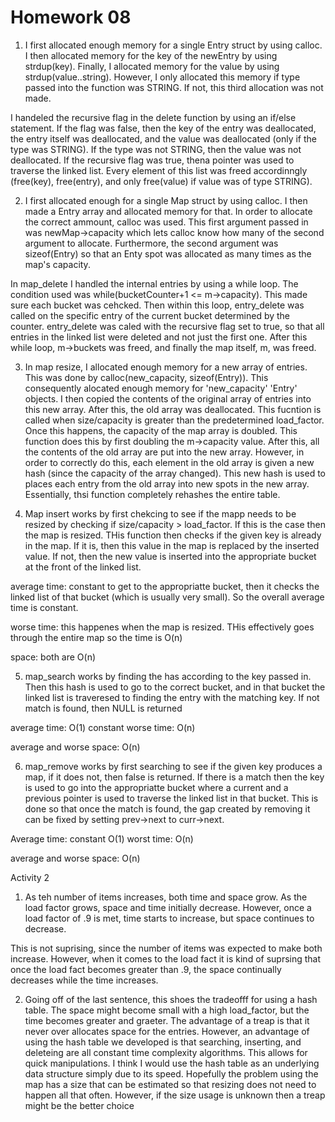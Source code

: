 Homework 08
===========
1. I first allocated enough memory for a single Entry struct by using calloc. I then allocated memory for the key of the newEntry by using strdup(key). Finally, I allocated memory for the value by using strdup(value..string). However, I only allocated this memory if type passed into the function was STRING. If not, this third allocation was not made.

I handeled the recursive flag in the delete function by using an if/else statement. If the flag was false, then the key of the entry was deallocated, the entry itself was deallocated, and the value was deallocated (only if the type was STRING). If the type was not STRING, then the value was not deallocated. If the recursive flag was true, thena  pointer was used to traverse the linked list. Every element of this list was freed accordinngly (free(key), free(entry), and only free(value) if value was of type STRING). 

2. I first allocated enough for a single Map struct by using calloc. I then made a Entry array and allocated memory for that. In order to allocate the correct ammount, calloc was used. This first argument passed in was newMap->capacity which lets calloc know how many of the second argument to allocate. Furthermore, the second argument was sizeof(Entry) so that an Enty spot was allocated as many times as the map's capacity. 

In map_delete I handled the internal entries by using a while loop. The condition used was while(bucketCounter+1 <= m->capacity). This made sure each bucket was cehcked. Then within this loop, entry_delete was called on the specific entry of the current bucket determined by the counter. entry_delete was caled with the recursive flag set to true, so that all entries in the linked list were deleted and not just the first one. After this while loop, m->buckets was freed, and finally the map itself, m, was freed.

3. In map resize, I allocated enough memory for a new array of entries. This was done by calloc(new_capacity, sizeof(Entry)). This consequently alocated enough memory for 'new_capacity' 'Entry' objects. I then copied the contents of the original array of entries into this new array. After this, the old array was deallocated. This fucntion is called when size/capacity is greater than the predetermined load_factor. Once this happens, the capacity of the map array is doubled. This function does this by first doubling the m->capacity value. After this, all the contents of the old array are put into the new array. However, in order to correctly do this, each element in the old array is given a new hash (since the capacity of the array changed). This new hash is used to places each entry from the old array into new spots in the new array. Essentially, thsi function completely rehashes the entire table.

4. Map insert works by first chekcing to see if the mapp needs to be resized by checking if size/capacity > load_factor. If this is the case then the map is resized. THis function then checks if the given key is already in the map. If it is, then this value in the map is replaced by the inserted value. If not, then the new value is inserted into the appropriate bucket at the front of the linked list. 

average time: constant to get to the appropriatte bucket, then it checks the linked list of that bucket (which is usually very small). So the overall average time is constant.

worse time: this happenes when the map is resized. THis effectively goes through the entire map so the time is O(n)

space: both are O(n)

5. map_search works by finding the has according to the key passed in. Then this hash is used to go to the correct bucket, and in that bucket the linked list is traveresed to finding the entry with the matching key. If not match is found, then NULL is returned

average time: O(1) constant
worse time: O(n) 

average and worse space: O(n)

6. map_remove works by first searching to see if the given key produces a map, if it does not, then false is returned. If there is a match then the key is used to go into the appropriatte bucket where a current and a previous pointer is used to traverse the linked list in that bucket. This is done so that once the match is found, the gap created by removing it can be fixed by setting prev->next to curr->next.

Average time: constant O(1)
worst time: O(n)

average and worse space: O(n)

Activity 2

1. As teh number of items increases, both time and space grow. As the load factor grows, space and time initially decrease. However, once a load factor of .9 is met, time starts to increase, but space continues to decrease.

This is not suprising, since the number of items was expected to make both increase. However, when it comes to the load fact it is kind of suprsing that once the load fact becomes greater than .9, the space continually decreases while the time increases.

2. Going off of the last sentence, this shoes the tradeofff for using a hash table. The space might become small with a high load_factor, but the time becomes greater and graeter. The advantage of a treap is that it never over allocates space for the entries. However, an advantage of using the hash table we developed is that searching, inserting, and deleteing are all constant time complexity algorithms. This allows for quick manipulations. I think I would use the hash table as an underlying data structure simply due to its speed. Hopefully the problem using the map has a size that can be estimated so that resizing does not need to happen all that often. However, if the size usage is unknown then a treap might be the better choice 
